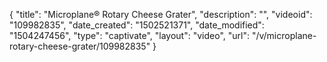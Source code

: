 {
    "title": "Microplane&reg; Rotary Cheese Grater",
    "description": "",
    "videoid": "109982835",
    "date_created": "1502521371",
    "date_modified": "1504247456",
    "type": "captivate",
    "layout": "video",
    "url": "\/v\/microplane-rotary-cheese-grater\/109982835"
}